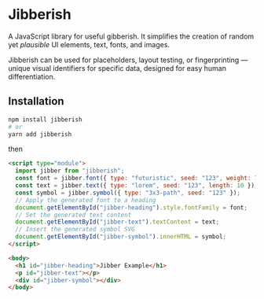 # Jibberish

A JavaScript library for useful gibberish. It simplifies the creation of random yet _plausible_ UI elements, text, fonts, and images.

Jibberish can be used for placeholders, layout testing, or fingerprinting — unique visual identifiers for specific data, designed for easy human differentiation.

## Installation

```bash
npm install jibberish
# or
yarn add jibberish
```

then

```html
<script type="module">
  import jibber from "jibberish";
  const font = jibber.font({ type: "futuristic", seed: "123", weight: 700 });
  const text = jibber.text({ type: "lorem", seed: "123", length: 10 });
  const symbol = jibber.symbol({ type: "3x3-path", seed: "123" });
  // Apply the generated font to a heading
  document.getElementById("jibber-heading").style.fontFamily = font;
  // Set the generated text content
  document.getElementById("jibber-text").textContent = text;
  // Insert the generated symbol SVG
  document.getElementById("jibber-symbol").innerHTML = symbol;
</script>

<body>
  <h1 id="jibber-heading">Jibber Example</h1>
  <p id="jibber-text"></p>
  <div id="jibber-symbol"></div>
</body>
```
